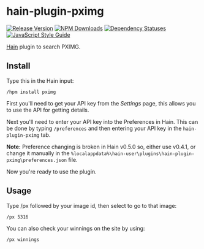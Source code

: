 # hain-plugin-pximg

[![Release Version](https://img.shields.io/github/release/pxgamer/hain-plugin-pximg.svg?maxAge=2592000)](https://github.com/pxgamer/hain-plugin-pximg/releases)
[![NPM Downloads](https://img.shields.io/npm/dt/hain-plugin-pximg.svg?maxAge=2592000)](https://www.npmjs.com/package/hain-plugin-pximg)
[![Dependency Statuses](https://img.shields.io/librariesio/github/pxgamer/hain-plugin-pximg.svg?maxAge=2592000)](https://libraries.io/npm/hain-plugin-pximg)
[![JavaScript Style Guide](https://img.shields.io/badge/code%20style-standard-brightgreen.svg)](http://standardjs.com)

[Hain](https://github.com/appetizermonster/hain) plugin to search PXIMG.

## Install

Type this in the Hain input:
```
/hpm install pximg
```

First you'll need to get your API key from the *Settings* page, this allows you to use the API for getting details.

Next you'll need to enter your API key into the Preferences in Hain. This can be done by typing `/preferences` and then entering your API key in the `hain-plugin-pximg` tab.

**Note:** Preference changing is broken in Hain v0.5.0 so, either use v0.4.1, or change it manually in the `%localappdata%\hain-user\plugins\hain-plugin-pximg\preferences.json` file.

Now you're ready to use the plugin.

## Usage

Type /px followed by your image id, then select to go to that image:

```
/px 5316
```

You can also check your winnings on the site by using:

```
/px winnings
```
